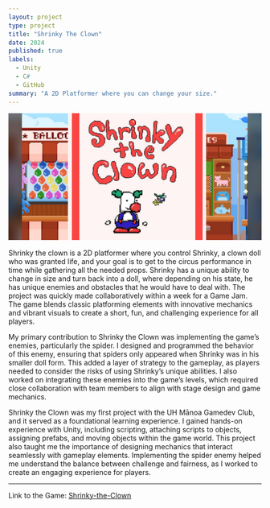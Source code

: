 ```yaml
---
layout: project
type: project
title: "Shrinky The Clown"
date: 2024
published: true
labels:
  - Unity
  - C#
  - GitHub
summary: "A 2D Platformer where you can change your size."
---
```


<img class="img-fluid" src="../img/projectszhang/SHRINKYULL.png">

Shrinky the clown is a 2D platformer where you control Shrinky, a clown doll who was granted life, and your goal is to get to the circus performance in time while gathering all the needed props. Shrinky has a unique ability to change in size and turn back into a doll, where depending on his state, he has unique enemies and obstacles that he would have to deal with. The project was quickly made collaboratively within a week for a Game Jam. The game blends classic platforming elements with innovative mechanics and vibrant visuals to create a short, fun, and challenging experience for all players.

My primary contribution to Shrinky the Clown was implementing the game’s enemies, particularly the spider. I designed and programmed the behavior of this enemy, ensuring that spiders only appeared when Shrinky was in his smaller doll form. This added a layer of strategy to the gameplay, as players needed to consider the risks of using Shrinky’s unique abilities. I also worked on integrating these enemies into the game’s levels, which required close collaboration with team members to align with stage design and game mechanics.

Shrinky the Clown was my first project with the UH Mānoa Gamedev Club, and it served as a foundational learning experience. I gained hands-on experience with Unity, including scripting, attaching scripts to objects, assigning prefabs, and moving objects within the game world. This project also taught me the importance of designing mechanics that interact seamlessly with gameplay elements. Implementing the spider enemy helped me understand the balance between challenge and fairness, as I worked to create an engaging experience for players.

<hr>

Link to the Game: <a href="https://uhmanoagamedev.itch.io/shrinky-the-clown"><i class="large github icon "></i>Shrinky-the-Clown</a>
